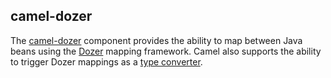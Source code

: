 ## camel-dozer

The [camel-dozer](http://camel.apache.org/dozer.html) component provides the ability to map between Java beans using the [Dozer](http://camel.apache.org/dozer-type-conversion.html) mapping framework.  Camel also supports the ability to trigger Dozer mappings as a [type converter](http://camel.apache.org/dozer-type-conversion.html).

